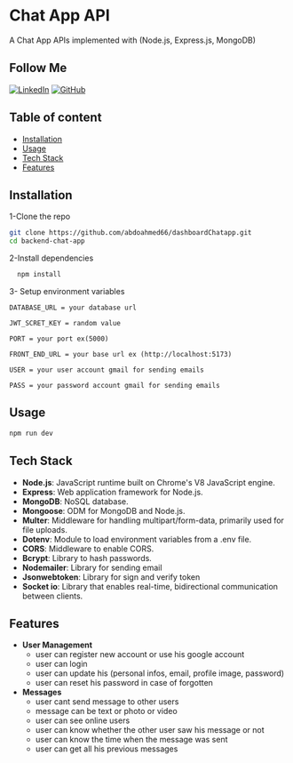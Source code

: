 # Chat App API

A Chat App APIs implemented with (Node.js, Express.js, MongoDB)




## Follow Me
[![LinkedIn](https://img.shields.io/badge/LinkedIn-Connect-blue?style=flat&logo=linkedin&labelColor=blue)](https://www.linkedin.com/in/abdo-ahmed-67185a28a?utm_source=share&utm_campaign=share_via&utm_content=profile&utm_medium=android_app)
 [![GitHub](https://img.shields.io/badge/GitHub-Follow-black?style=flat&logo=github&labelColor=black)](https://github.com/abdoahmed26)





## Table of content
- [Installation](#Installation)
- [Usage](#Usage)
- [Tech Stack](#Tech-Stack)
- [Features](#Features)

## Installation

1-Clone the repo 

```bash
git clone https://github.com/abdoahmed66/dashboardChatapp.git
cd backend-chat-app
```
2-Install dependencies

```bash
  npm install
```
3- Setup environment variables
```env
DATABASE_URL = your database url

JWT_SCRET_KEY = random value

PORT = your port ex(5000)

FRONT_END_URL = your base url ex (http://localhost:5173)

USER = your user account gmail for sending emails

PASS = your password account gmail for sending emails

```
## Usage

```bash
npm run dev
```


## Tech Stack
- **Node.js**: JavaScript runtime built on Chrome's V8 JavaScript engine.
- **Express**: Web application framework for Node.js.
- **MongoDB**: NoSQL database.
- **Mongoose**: ODM for MongoDB and Node.js.
- **Multer**: Middleware for handling multipart/form-data,   primarily used for file uploads.
- **Dotenv**: Module to load environment variables from a .env file.
- **CORS**: Middleware to enable CORS.
- **Bcrypt**: Library to hash passwords.
- **Nodemailer**: Library for sending email
- **Jsonwebtoken**: Library for sign and verify token 
- **Socket io**: Library that enables real-time, bidirectional communication between clients.


## Features

- **User Management** 
    - user can register new account or use  his google account
    - user can login 
    - user can update his (personal infos, email, profile image, password)
    - user can reset his password in case of forgotten 
- **Messages**
    - user cant send message to other users
    - message can be text or photo or video
    - user can see online users
    - user can know whether the other user saw his message or not
    - user can know the time when the message was sent
    - user can get all his previous messages